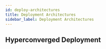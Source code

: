 ```yaml
---
id: deploy-architectures
title: Deployment Architectures
sidebar_label: Deployment Architectures
---
```


## Hyperconverged Deployment

